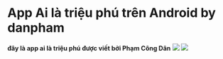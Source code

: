 # App Ai là triệu phú trên Android by danpham
**đây là app ai là triệu phú được viết bởi Phạm Công Dân**
<img src="https://drive.google.com/file/d/1uHWJD2w00r9xL4wvgkA0qmBiFgqWTlbs/view?usp=sharing">
<img src="https://lh3.googleusercontent.com/FdnDFAWxig10N8tyS6Xf2ZtHxatfzwCtlQf_9UQAtEdPYCbXfAv8SsLJW721tyF_Aw3ljxo_-ZYcDgM5ro3A=w1302-h696">
